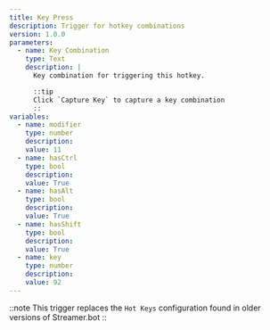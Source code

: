 ```yaml
---
title: Key Press
description: Trigger for hotkey combinations
version: 1.0.0
parameters:
  - name: Key Combination
    type: Text
    description: |
      Key combination for triggering this hotkey.

      ::tip
      Click `Capture Key` to capture a key combination
      ::
variables:
  - name: modifier
    type: number
    description:
    value: 11
  - name: hasCtrl
    type: bool
    description:
    value: True
  - name: hasAlt
    type: bool
    description:
    value: True
  - name: hasShift
    type: bool
    description:
    value: True
  - name: key
    type: number
    description:
    value: 92
---
```


::note
This trigger replaces the `Hot Keys` configuration found in older versions of Streamer.bot
::
